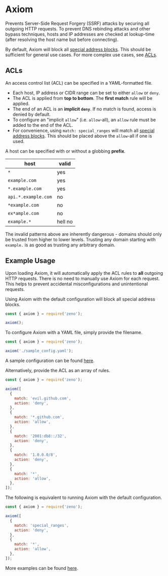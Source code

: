 # Axiom

Prevents Server-Side Request Forgery (SSRF) attacks by securing all outgoing HTTP requests. To prevent DNS rebinding attacks and other bypass techniques, hosts and IP addresses are checked at lookup-time (after resolving the host name but before connecting).

By default, Axiom will block all [special address blocks](https://en.wikipedia.org/wiki/Reserved_IP_addresses). This should be sufficient for general use cases. For more complex use cases, see [ACLs](#acls).

## ACLs

An access control list (ACL) can be specified in a YAML-formatted file.

- Each host, IP address or CIDR range can be set to either `allow` or `deny`.
- The ACL is applied from **top to bottom**. The **first match** rule will be applied.
- The end of an ACL is an **implicit `deny`**. If no match is found, access is denied by default.
- To configure an "implicit `allow`" (i.e. `allow`-all), an `allow` rule must be added to the end of the ACL.
- For convenience, using `match: special_ranges` will match all [special address blocks](https://en.wikipedia.org/wiki/Reserved_IP_addresses). This should be placed above the `allow`-all if one is used.

A host can be specified with or without a globbing **prefix**.

| host                | valid   |
| ------------------- | ------- |
| `*`                 | yes     |
| `example.com`       | yes     |
| `*.example.com`     | yes     |
| `api.*.example.com` | no      |
| `*example.com`      | no      |
| `ex*ample.com`      | no      |
| `example.*`         | hell no |

The invalid patterns above are inherently dangerous - domains should only be trusted from higher to lower levels. Trusting any domain starting with `example.` is as good as trusting any arbitrary domain.

## Example Usage

Upon loading Axiom, it will automatically apply the ACL rules to **all** outgoing HTTP requests. There is no need to manually use Axiom for each request. This helps to prevent accidental misconfigurations and unintentional requests.

Using Axiom with the default configuration will block all special address blocks.

```javascript
const { axiom } = require('zeno');

axiom();
```

To configure Axiom with a YAML file, simply provide the filename.

```javascript
const { axiom } = require('zeno');

axiom('./sample_config.yaml');
```

A sample configuration can be found [here](../../examples/ssrf/sample_config.yaml).

Alternatively, provide the ACL as an array of rules.

```javascript
const { axiom } = require('zeno');

axiom([
  {
    match: 'evil.github.com',
    action: 'deny',
  },
  {
    match: '*.github.com',
    action: 'allow',
  },
  {
    match: '2001:db8::/32',
    action: 'deny',
  },
  {
    match: '1.0.0.0/8',
    action: 'deny',
  },
  {
    match: '*',
    action: 'allow',
  },
]);
```

The following is equivalent to running Axiom with the default configuration.

```javascript
const { axiom } = require('zeno');

axiom([
  {
    match: 'special_ranges',
    action: 'deny',
  },
  {
    match: '*',
    action: 'allow',
  },
]);
```

More examples can be found [here](../../examples/axiom/).
